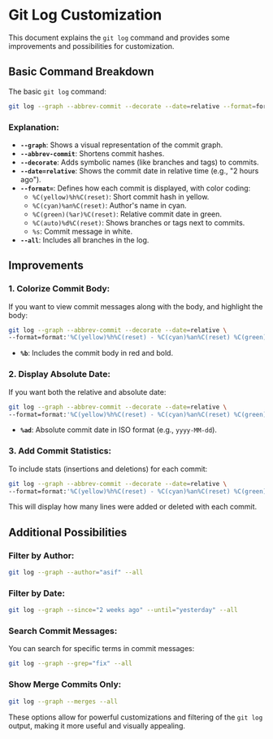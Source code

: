 
# Git Log Customization

This document explains the `git log` command and provides some improvements and possibilities for customization.

## Basic Command Breakdown

The basic `git log` command:

```bash
git log --graph --abbrev-commit --decorate --date=relative --format=format:'%C(yellow)%h%C(reset) - %C(cyan)%an%C(reset) %C(green)(%ar)%C(reset)%C(auto)%d%C(reset)%n''%C(white)%s%C(reset)' --all
```

### Explanation:
- **`--graph`**: Shows a visual representation of the commit graph.
- **`--abbrev-commit`**: Shortens commit hashes.
- **`--decorate`**: Adds symbolic names (like branches and tags) to commits.
- **`--date=relative`**: Shows the commit date in relative time (e.g., "2 hours ago").
- **`--format=`**: Defines how each commit is displayed, with color coding:
  - `%C(yellow)%h%C(reset)`: Short commit hash in yellow.
  - `%C(cyan)%an%C(reset)`: Author's name in cyan.
  - `%C(green)(%ar)%C(reset)`: Relative commit date in green.
  - `%C(auto)%d%C(reset)`: Shows branches or tags next to commits.
  - `%s`: Commit message in white.
- **`--all`**: Includes all branches in the log.

## Improvements

### 1. Colorize Commit Body:
If you want to view commit messages along with the body, and highlight the body:

```bash
git log --graph --abbrev-commit --decorate --date=relative \
--format=format:'%C(yellow)%h%C(reset) - %C(cyan)%an%C(reset) %C(green)(%ar)%C(reset)%C(auto)%d%C(reset)%n''%C(white)%s%C(reset)%n%C(red bold)%b%C(reset)' --all
```
- **`%b`**: Includes the commit body in red and bold.

### 2. Display Absolute Date:
If you want both the relative and absolute date:

```bash
git log --graph --abbrev-commit --decorate --date=relative \
--format=format:'%C(yellow)%h%C(reset) - %C(cyan)%an%C(reset) %C(green)(%ar | %ad)%C(reset)%C(auto)%d%C(reset)%n''%C(white)%s%C(reset)' --date=iso --all
```
- **`%ad`**: Absolute commit date in ISO format (e.g., `yyyy-MM-dd`).

### 3. Add Commit Statistics:
To include stats (insertions and deletions) for each commit:

```bash
git log --graph --abbrev-commit --decorate --date=relative \
--format=format:'%C(yellow)%h%C(reset) - %C(cyan)%an%C(reset) %C(green)(%ar)%C(reset)%C(auto)%d%C(reset)%n''%C(white)%s%C(reset)%n''%C(magenta)%C(bold)%C(yellow)%d%C(reset)' --shortstat --all
```
This will display how many lines were added or deleted with each commit.

## Additional Possibilities

### Filter by Author:

```bash
git log --graph --author="asif" --all
```

### Filter by Date:

```bash
git log --graph --since="2 weeks ago" --until="yesterday" --all
```

### Search Commit Messages:
You can search for specific terms in commit messages:

```bash
git log --graph --grep="fix" --all
```

### Show Merge Commits Only:

```bash
git log --graph --merges --all
```

These options allow for powerful customizations and filtering of the `git log` output, making it more useful and visually appealing.
